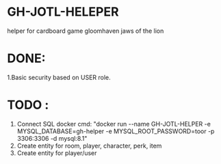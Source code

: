 # GH-JOTL-HELEPER
helper for cardboard game gloomhaven jaws of the lion

# DONE:
1.Basic security based on USER role.

# TODO :
1. Connect SQL docker cmd: "docker run --name GH-JOTL-HELPER -e MYSQL_DATABASE=gh-helper -e MYSQL_ROOT_PASSWORD=toor -p 3306:3306 -d mysql:8.1"
2. Create entity for room, player, character, perk, item
3. Create entity for player/user
